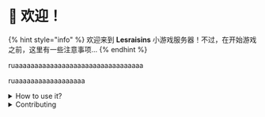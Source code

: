 # 👋 欢迎！

{% hint style="info" %}
欢迎来到 **Lesraisins** 小游戏服务器！不过，在开始游戏之前，这里有一些注意事项...
{% endhint %}

ruaaaaaaaaaaaaaaaaaaaaaaaaaaaaaaaaa

ruaaaaaaaaaaaaaaaaaa

<details>

<summary>How to use it?</summary>

This space is designed to be read linearly, so start with our Vision, Mission & Focus and work down from there! We recommend reading everything through in one sitting and then revisiting and re-reading if you need to.

</details>

<details>

<summary>Contributing</summary>

If you want to contribute changes, start a new change request and submit it for review. The People team will review it soon after.

</details>
